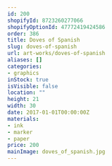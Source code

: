 ```yaml
---
id: 200
shopifyId: 8723260277066
shopifyOptionId: 47772419424586
order: 386
title: Doves of Spanish
slug: doves-of-spanish
url: art-works/doves-of-spanish
aliases: []
categories:
- graphics
inStock: true
isVisible: false
location: ""
height: 21
width: 30
date: 2017-01-01T00:00:00Z
materials:
- ink
- marker
- paper
price: 200
mainImage: doves_of_spanish.jpg
---
```

